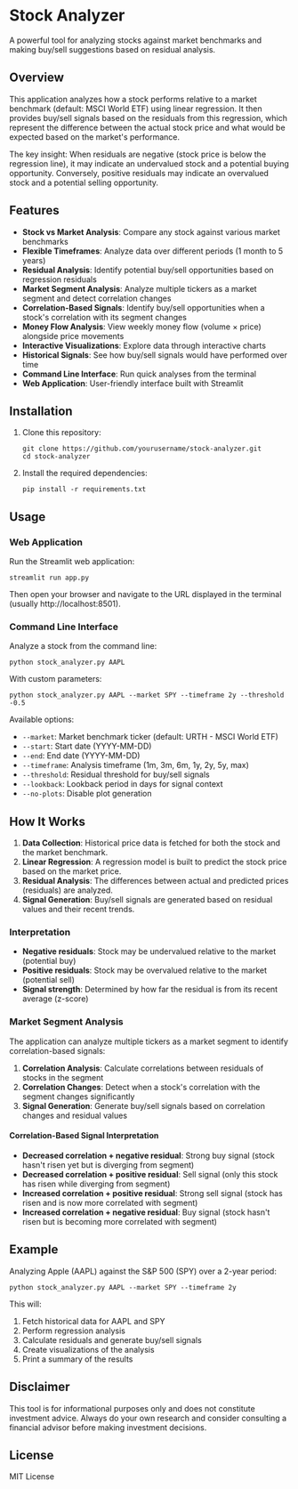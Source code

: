 # Stock Analyzer

A powerful tool for analyzing stocks against market benchmarks and making buy/sell suggestions based on residual analysis.

## Overview

This application analyzes how a stock performs relative to a market benchmark (default: MSCI World ETF) using linear regression. It then provides buy/sell signals based on the residuals from this regression, which represent the difference between the actual stock price and what would be expected based on the market's performance.

The key insight: When residuals are negative (stock price is below the regression line), it may indicate an undervalued stock and a potential buying opportunity. Conversely, positive residuals may indicate an overvalued stock and a potential selling opportunity.

## Features

- **Stock vs Market Analysis**: Compare any stock against various market benchmarks
- **Flexible Timeframes**: Analyze data over different periods (1 month to 5 years)
- **Residual Analysis**: Identify potential buy/sell opportunities based on regression residuals
- **Market Segment Analysis**: Analyze multiple tickers as a market segment and detect correlation changes
- **Correlation-Based Signals**: Identify buy/sell opportunities when a stock's correlation with its segment changes
- **Money Flow Analysis**: View weekly money flow (volume × price) alongside price movements
- **Interactive Visualizations**: Explore data through interactive charts
- **Historical Signals**: See how buy/sell signals would have performed over time
- **Command Line Interface**: Run quick analyses from the terminal
- **Web Application**: User-friendly interface built with Streamlit

## Installation

1. Clone this repository:
   ```
   git clone https://github.com/yourusername/stock-analyzer.git
   cd stock-analyzer
   ```

2. Install the required dependencies:
   ```
   pip install -r requirements.txt
   ```

## Usage

### Web Application

Run the Streamlit web application:

```
streamlit run app.py
```

Then open your browser and navigate to the URL displayed in the terminal (usually http://localhost:8501).

### Command Line Interface

Analyze a stock from the command line:

```
python stock_analyzer.py AAPL
```

With custom parameters:

```
python stock_analyzer.py AAPL --market SPY --timeframe 2y --threshold -0.5
```

Available options:
- `--market`: Market benchmark ticker (default: URTH - MSCI World ETF)
- `--start`: Start date (YYYY-MM-DD)
- `--end`: End date (YYYY-MM-DD)
- `--timeframe`: Analysis timeframe (1m, 3m, 6m, 1y, 2y, 5y, max)
- `--threshold`: Residual threshold for buy/sell signals
- `--lookback`: Lookback period in days for signal context
- `--no-plots`: Disable plot generation

## How It Works

1. **Data Collection**: Historical price data is fetched for both the stock and the market benchmark.
2. **Linear Regression**: A regression model is built to predict the stock price based on the market price.
3. **Residual Analysis**: The differences between actual and predicted prices (residuals) are analyzed.
4. **Signal Generation**: Buy/sell signals are generated based on residual values and their recent trends.

### Interpretation

- **Negative residuals**: Stock may be undervalued relative to the market (potential buy)
- **Positive residuals**: Stock may be overvalued relative to the market (potential sell)
- **Signal strength**: Determined by how far the residual is from its recent average (z-score)

### Market Segment Analysis

The application can analyze multiple tickers as a market segment to identify correlation-based signals:

1. **Correlation Analysis**: Calculate correlations between residuals of stocks in the segment
2. **Correlation Changes**: Detect when a stock's correlation with the segment changes significantly
3. **Signal Generation**: Generate buy/sell signals based on correlation changes and residual values

#### Correlation-Based Signal Interpretation

- **Decreased correlation + negative residual**: Strong buy signal (stock hasn't risen yet but is diverging from segment)
- **Decreased correlation + positive residual**: Sell signal (only this stock has risen while diverging from segment)
- **Increased correlation + positive residual**: Strong sell signal (stock has risen and is now more correlated with segment)
- **Increased correlation + negative residual**: Buy signal (stock hasn't risen but is becoming more correlated with segment)

## Example

Analyzing Apple (AAPL) against the S&P 500 (SPY) over a 2-year period:

```
python stock_analyzer.py AAPL --market SPY --timeframe 2y
```

This will:
1. Fetch historical data for AAPL and SPY
2. Perform regression analysis
3. Calculate residuals and generate buy/sell signals
4. Create visualizations of the analysis
5. Print a summary of the results

## Disclaimer

This tool is for informational purposes only and does not constitute investment advice. Always do your own research and consider consulting a financial advisor before making investment decisions.

## License

MIT License

